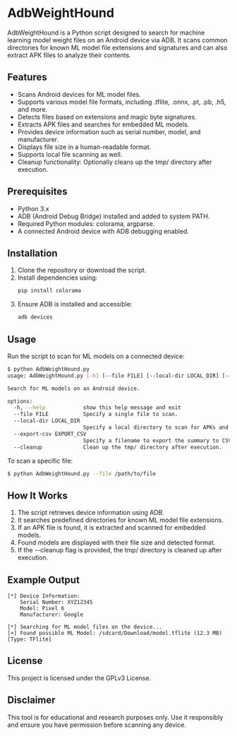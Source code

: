 # AdbWeightHound

AdbWeightHound is a Python script designed to search for machine learning model weight files on an Android device via ADB. It scans common directories for known ML model file extensions and signatures and can also extract APK files to analyze their contents.

## Features
- Scans Android devices for ML model files.
- Supports various model file formats, including .tflite, .onnx, .pt, .pb, .h5, and more.
- Detects files based on extensions and magic byte signatures.
- Extracts APK files and searches for embedded ML models.
- Provides device information such as serial number, model, and manufacturer.
- Displays file size in a human-readable format.
- Supports local file scanning as well.
- Cleanup functionality: Optionally cleans up the tmp/ directory after execution.

## Prerequisites
- Python 3.x
- ADB (Android Debug Bridge) installed and added to system PATH.
- Required Python modules: colorama, argparse.
- A connected Android device with ADB debugging enabled.

## Installation
1. Clone the repository or download the script.
2. Install dependencies using:
   ```bash
   pip install colorama
   ```
3. Ensure ADB is installed and accessible:
   ```bash
   adb devices
   ```

## Usage
Run the script to scan for ML models on a connected device:
```bash
$ python AdbWeightHound.py
usage: AdbWeightHound.py [-h] [--file FILE] [--local-dir LOCAL_DIR] [--export-csv EXPORT_CSV] [--cleanup]

Search for ML models on an Android device.

options:
  -h, --help            show this help message and exit
  --file FILE           Specify a single file to scan.
  --local-dir LOCAL_DIR
                        Specify a local directory to scan for APKs and ML models.
  --export-csv EXPORT_CSV
                        Specify a filename to export the summary to CSV.
  --cleanup             Clean up the tmp/ directory after execution.

```

To scan a specific file:
```bash
$ python AdbWeightHound.py --file /path/to/file
```

## How It Works
1. The script retrieves device information using ADB.
2. It searches predefined directories for known ML model file extensions.
3. If an APK file is found, it is extracted and scanned for embedded models.
4. Found models are displayed with their file size and detected format.
5. If the --cleanup flag is provided, the tmp/ directory is cleaned up after execution.

## Example Output
```
[*] Device Information:
    Serial Number: XYZ12345
    Model: Pixel 6
    Manufacturer: Google

[*] Searching for ML model files on the device...
[+] Found possible ML Model: /sdcard/Download/model.tflite (12.3 MB) [Type: TFlite]
```

## License
This project is licensed under the GPLv3 License.

## Disclaimer
This tool is for educational and research purposes only. Use it responsibly and ensure you have permission before scanning any device.
